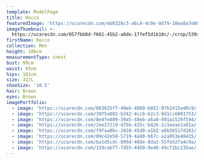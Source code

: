 ```yaml
---
template: ModelPage
title: Rocco
featuredImage: 'https://ucarecdn.com/eb8326c3-a6c4-4c0e-8d79-10ea8a7e00d8/'
imageThumbnail: >-
  https://ucarecdn.com/057fbb0d-f661-45b2-a8de-17fef5d1b10c/-/crop/539x660/132,0/-/preview/
firstName: Rocco
collection: Men
height: 186cm
measurementType: chest
bust: 99cm
waist: 83cm
hips: 101cm
size: 32/L
shoeSize: '10.5'
hair: Brown
eyes: Brown
imagePortfolio:
  - image: 'https://ucarecdn.com/863625f7-48eb-4880-b052-97b3415ed0c9/'
  - image: 'https://ucarecdn.com/3975e082-b242-4ccb-b2c3-9d1cc6801753/'
  - image: 'https://ucarecdn.com/0e4fe889-39a5-48eb-a6a8-991a1529f594/'
  - image: 'https://ucarecdn.com/2ee27219-475b-435c-b426-1c1eeae1a91a/'
  - image: 'https://ucarecdn.com/f9faa0bc-2810-45d0-a1b2-a6b56517d163/'
  - image: 'https://ucarecdn.com/09c42e58-5719-4a90-b67c-a2a953e48415/'
  - image: 'https://ucarecdn.com/ba1d5cdc-099d-468e-8da2-55fe52fa4c9a/'
  - image: 'https://ucarecdn.com/159cab77-7d55-4450-9e48-49cf1bc235ae/'
---
```



